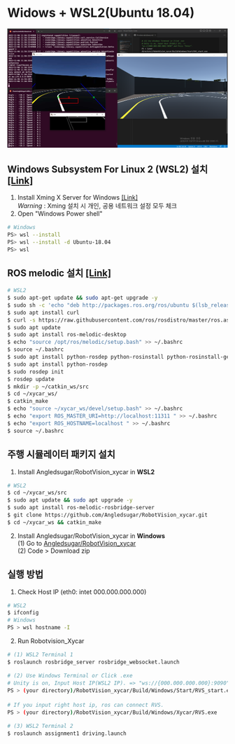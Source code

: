# Widows + WSL2(Ubuntu 18.04)
![windows_setting](./windows_setting.png)
## Windows Subsystem For Linux 2 (WSL2) 설치 [[Link]](https://learn.microsoft.com/ko-kr/windows/wsl/install)  
 
1. Install Xming X Server for Windows [[Link]](https://sourceforge.net/projects/xming/)  
*Warning* : Xming 설치 시 개인, 공용 네트워크 설정 모두 체크  
2. Open "Windows Power shell"  
```bash  
# Windows
PS> wsl --install  
PS> wsl --install -d Ubuntu-18.04  
PS> wsl
```

## ROS melodic 설치 [[Link]](http://wiki.ros.org/melodic/Installation/Ubuntu)
 
```bash
# WSL2
$ sudo apt-get update && sudo apt-get upgrade -y
$ sudo sh -c 'echo "deb http://packages.ros.org/ros/ubuntu $(lsb_release -sc) main" > /etc/apt/sources.list.d/ros-latest.list'  
$ sudo apt install curl  
$ curl -s https://raw.githubusercontent.com/ros/rosdistro/master/ros.asc | sudo apt-key add -  
$ sudo apt update  
$ sudo apt install ros-melodic-desktop  
$ echo "source /opt/ros/melodic/setup.bash" >> ~/.bashrc  
$ source ~/.bashrc  
$ sudo apt install python-rosdep python-rosinstall python-rosinstall-generator python-wstool build-essential  
$ sudo apt install python-rosdep  
$ sudo rosdep init  
$ rosdep update  
$ mkdir -p ~/catkin_ws/src  
$ cd ~/xycar_ws/  
$ catkin_make  
$ echo "source ~/xycar_ws/devel/setup.bash" >> ~/.bashrc  
$ echo "export ROS_MASTER_URI=http://localhost:11311 " >> ~/.bashrc  
$ echo "export ROS_HOSTNAME=localhost " >> ~/.bashrc  
$ source ~/.bashrc  
```

## 주행 시뮬레이터 패키지 설치
 
1. Install Angledsugar/RobotVision_xycar in **WSL2**
```bash
# WSL2
$ cd ~/xycar_ws/src  
$ sudo apt update && sudo apt upgrade -y  
$ sudo apt install ros-melodic-rosbridge-server  
$ git clone https://github.com/Angledsugar/RobotVision_xycar.git  
$ cd ~/xycar_ws && catkin_make
```
2. Install Angledsugar/RobotVision_xycar in **Windows**  
(1) Go to [Angledsugar/RobotVision_xycar](https://github.com/Angledsugar/RobotVision_xycar)  
(2) Code > Download zip  

## 실행 방법
 
1. Check Host IP (eth0: intet 000.000.000.000)
```bash
# WSL2
$ ifconfig  
# Windows
PS > wsl hostname -I
```
2. Run Robotvision_Xycar     
```bash
# (1) WSL2 Terminal 1 
$ roslaunch rosbridge_server rosbridge_websocket.launch
```  
```bash  
# (2) Use Windows Terminal or Click .exe
# Unity is on, Input Host IP(WSL2 IP). => "ws://{000.000.000.000}:9090" and Press "Enter".
PS > (your directory)/RobotVision_xycar/Build/Windows/Start/RVS_start.exe

# If you input right host ip, ros can connect RVS. 
PS > (your directory)/RobotVision_xycar/Build/Windows/Xycar/RVS.exe

```
```bash
# (3) WSL2 Terminal 2 
$ roslaunch assignment1 driving.launch   
```



